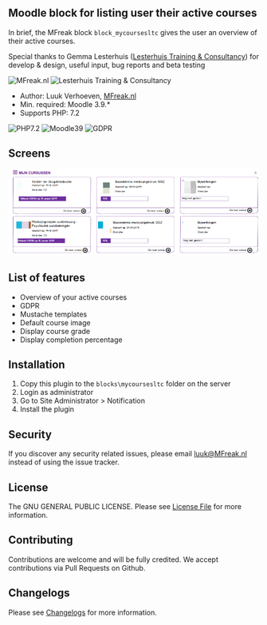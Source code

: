 ## Moodle block for listing user their active courses

In brief, the MFreak block `block_mycoursesltc` gives the user an overview of their active courses.
 
 Special thanks to Gemma Lesterhuis ([Lesterhuis Training & Consultancy](https://ltnc.nl/)) for develop & design, useful input, bug reports and beta testing
 
![MFreak.nl](https://MFreak.nl/logo_small.png)
![Lesterhuis Training & Consultancy](https://MFreak.nl/logo_small_ltnc.png)

* Author: Luuk Verhoeven, [MFreak.nl](https://MFreak.nl/)
* Min. required: Moodle 3.9.*
* Supports PHP: 7.2 

![PHP7.2](https://img.shields.io/badge/PHP-7.2-brightgreen.svg)
![Moodle39](https://img.shields.io/badge/moodle-3.9-brightgreen.svg)
![GDPR](https://img.shields.io/badge/GDPR-null_provider-brightgreen.svg)

## Screens
![Screen](pix/screen.png)

## List of features
- Overview of your active courses
- GDPR
- Mustache templates
- Default course image
- Display course grade
- Display completion percentage

## Installation
1.  Copy this plugin to the `blocks\mycoursesltc` folder on the server
2.  Login as administrator
3.  Go to Site Administrator > Notification
4.  Install the plugin

## Security

If you discover any security related issues, please email [luuk@MFreak.nl](mailto:luuk@MFreak.nl) instead of using the issue tracker.

## License

The GNU GENERAL PUBLIC LICENSE. Please see [License File](LICENSE.md) for more information.

## Contributing

Contributions are welcome and will be fully credited. We accept contributions via Pull Requests on Github.

## Changelogs

Please see [Changelogs](CHANGELOG.md) for more information.
